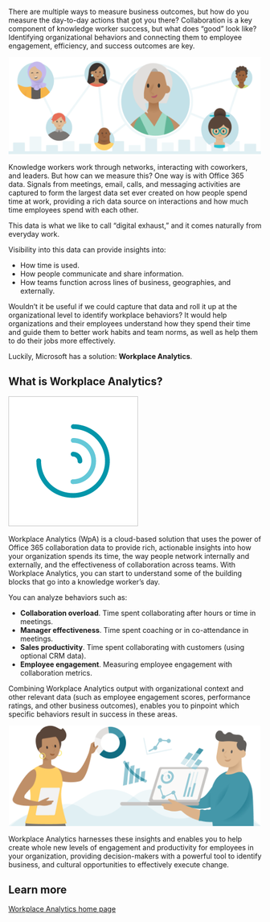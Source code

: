There are multiple ways to measure business outcomes, but how do you measure the day-to-day actions that got you there? Collaboration is a key component of knowledge worker success, but what does “good” look like? Identifying organizational behaviors and connecting them to employee engagement, efficiency, and success outcomes are key. 

![Collaboration between people](../media/collaboration-people-1.png)

Knowledge workers work through networks, interacting with coworkers, and leaders. But how can we measure this? One way is with Office 365 data. Signals from meetings, email, calls, and messaging activities are captured to form the largest data set ever created on how people spend time at work, providing a rich data source on interactions and how much time employees spend with each other.

This data is what we like to call “digital exhaust,” and it comes naturally from everyday work.

Visibility into this data can provide insights into:

- How time is used.
- How people communicate and share information.
- How teams function across lines of business, geographies, and externally.

Wouldn’t it be useful if we could capture that data and roll it up at the organizational level to identify workplace behaviors? It would help organizations and their employees understand how they spend their time and guide them to better work habits and team norms, as well as help them to do their jobs more effectively.

Luckily, Microsoft has a solution: **Workplace Analytics**.

## What is Workplace Analytics?

![Workplace Analytic logo](../media/workplace-analytics-logo.png)

Workplace Analytics (WpA) is a cloud-based solution that uses the power of Office 365 collaboration data to provide rich, actionable insights into how your organization spends its time, the way people network internally and externally, and the effectiveness of collaboration across teams. With Workplace Analytics, you can start to understand some of the building blocks that go into a knowledge worker’s day.

You can analyze behaviors such as:

- **Collaboration overload**. Time spent collaborating after hours or time in meetings.
- **Manager effectiveness**. Time spent coaching or in co-attendance in meetings.
- **Sales productivity**. Time spent collaborating with customers (using optional CRM data).
- **Employee engagement**. Measuring employee engagement with collaboration metrics.

Combining Workplace Analytics output with organizational context and other relevant data (such as employee engagement scores, performance ratings, and other business outcomes), enables you to pinpoint which specific behaviors result in success in these areas.

![More collaboration between people](../media/collaboration-people-2.png)

Workplace Analytics harnesses these insights and enables you to help create whole new levels of engagement and productivity for employees in your organization, providing decision-makers with a powerful tool to identify business, and cultural opportunities to effectively execute change.

## Learn more

[Workplace Analytics home page](https://docs.microsoft.com/workplace-analytics/use/home-page?azure-portal=true)
